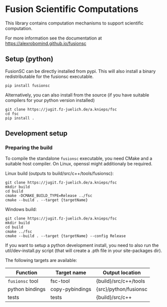 # Fusion Scientific Computations

This library contains computation mechanisms to support scientific computation.

For more information see the documentation at <https://alexrobomind.github.io/fusionsc>

## Setup (python)

FusionSC can be directly installed from pypi. This will also install a binary redistributable for the fusionsc executable.
```
pip install fusionsc
```

Alternatively, you can also install from the source (if you have suitable compilers for your python version installed)

```
git clone https://jugit.fz-juelich.de/a.knieps/fsc
cd fsc
pip install .
```

## Development setup

### Preparing the build

To compile the standalone `fusionsc` executable, you need CMake and a suitable host compiler.
On Linux, openssl might additionaly be required.

Linux build (outputs to build/src/c++/tools/fusionsc):

```
git clone https://jugit.fz-juelich.de/a.knieps/fsc
mkdir build
cd build
cmake -DCMAKE_BUILD_TYPE=Release ../fsc
cmake --build . --target {targetName}
```

Windows build:

```
git clone https://jugit.fz-juelich.de/a.knieps/fsc
mkdir build
cd build
cmake ../fsc
cmake --build . --target {targetName} --config Release
```

If you want to setup a python development install, you need to also run the util/dev-install.py script (that will create a .pth file in your site-packages dir).

The following targets are available:

| Function         |  Target name        | Output location        |
| ---------------- | ------------------- |----------------------- |
| `fusionsc` tool  |  fsc-tool           | {build}/src/c++/tools  |
| python bindings  |  copy-pybindings    | {src}/python/fusionsc  |
| tests            |  tests              | {build}/src/c++        |